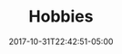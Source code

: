 ---
categories:
- ""
- ""
date: "2017-10-31T22:42:51-05:00"
description:
draft: false
image: pic02.jpg
keywords: ""
slug: hobbies
title: Hobbies
---